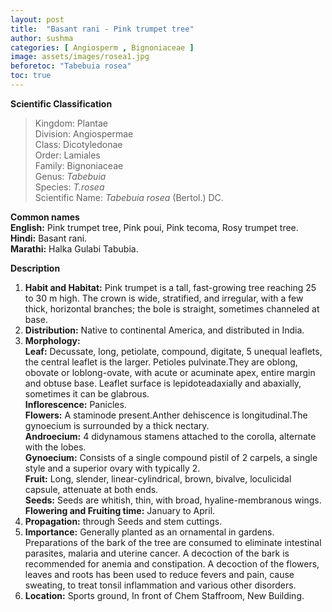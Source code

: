```yaml
---
layout: post
title:  "Basant rani - Pink trumpet tree"
author: sushma
categories: [ Angiosperm , Bignoniaceae ]
image: assets/images/rosea1.jpg
beforetoc: "Tabebuia rosea"
toc: true
---
```

  
**Scientific Classification**  
>Kingdom:			Plantae  
>Division:			Angiospermae  
>Class:				Dicotyledonae  
>Order:				Lamiales  
>Family:			Bignoniaceae  
>Genus:				*Tabebuia*  
>Species:			*T.rosea*  
>Scientific Name:	*Tabebuia rosea* (Bertol.) DC.  
  
**Common names**  
**English:** Pink trumpet tree, Pink poui, Pink tecoma, Rosy trumpet tree.  
**Hindi:** Basant rani.  
**Marathi:** Halka Gulabi Tabubia.  
  
**Description**  
1. **Habit and Habitat:** Pink trumpet is a tall, fast-growing tree reaching 25 to 30 m high. The crown is wide, stratified, and irregular, with a few thick, horizontal branches; the bole is straight, sometimes channeled at base.  
2. **Distribution:** Native to continental America, and distributed in India.  
3. **Morphology:**  
**Leaf:** Decussate, long, petiolate, compound, digitate, 5 unequal leaflets, the central leaflet is the larger. Petioles pulvinate.They are oblong, obovate or loblong-ovate, with acute or acuminate apex, entire margin and obtuse base. Leaflet surface is lepidoteadaxially and abaxially, sometimes it can be glabrous.  
**Inflorescence:** Panicles.  
**Flowers:** A staminode present.Anther dehiscence is longitudinal.The gynoecium is surrounded by a thick nectary.  
**Androecium:** 4 didynamous stamens attached to the corolla, alternate with the lobes.  
**Gynoecium:** Consists of a single compound pistil of 2 carpels, a single style and a superior ovary with typically 2.  
**Fruit:** Long, slender, linear-cylindrical, brown, bivalve, loculicidal capsule, attenuate at both ends.  
**Seeds:** Seeds are whitish, thin, with broad, hyaline-membranous wings.  
**Flowering and Fruiting time:** January to April.  
4. **Propagation:** through Seeds and stem cuttings.  
5. **Importance:** Generally planted as an ornamental in gardens. Preparations of the bark of the tree are consumed to eliminate intestinal parasites, malaria and uterine cancer.  A decoction of the bark is recommended for anemia and constipation. A decoction of the flowers, leaves and roots has been used to reduce fevers and pain, cause sweating, to treat tonsil inflammation and various other disorders.  
6. **Location:** Sports ground, In front of Chem Staffroom, New Building.  
